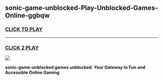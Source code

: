 
## sonic-game-unblocked-Play-Unblocked-Games-Online-ggbqw
<h3>
<a href="https://premium76.site?title=sonic-game-unblocked&ref=24A">CLICK TO PLAY</a></h3>
<hr>

<h3>
<a href="https://premium76.site?title=sonic-game-unblocked&ref=24A">CLICK 2 PLAY</a>
  
</h3>

<a href="https://premium76.site?title=sonic-game-unblocked&ref=24A"><img src="https://clearcache.store/games.png"></a>


**sonic-game-unblocked games unblocked: Your Gateway to Fun and Accessible Online Gaming**
